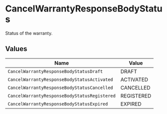 # CancelWarrantyResponseBodyStatus

Status of the warranty.


## Values

| Name                                         | Value                                        |
| -------------------------------------------- | -------------------------------------------- |
| `CancelWarrantyResponseBodyStatusDraft`      | DRAFT                                        |
| `CancelWarrantyResponseBodyStatusActivated`  | ACTIVATED                                    |
| `CancelWarrantyResponseBodyStatusCancelled`  | CANCELLED                                    |
| `CancelWarrantyResponseBodyStatusRegistered` | REGISTERED                                   |
| `CancelWarrantyResponseBodyStatusExpired`    | EXPIRED                                      |
